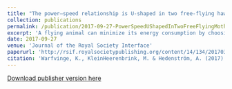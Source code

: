 ```yaml
---
title: "The power–speed relationship is U-shaped in two free-flying hawkmoths (<i>Manduca sexta</i>)"
collection: publications
permalink: /publication/2017-09-27-PowerSpeedUShapedInTwoFreeFlyingMoths
excerpt: 'A flying animal can minimize its energy consumption by choosing an optimal flight speed depending on the task at hand. Choice of flight speed can be predicted by modelling the aerodynamic power required for flight, and this tool has previously been used extensively in bird migration research. For insects, however, it is uncertain whether any of the commonly used power models are useful, as insects often operate in a very different flow regime from vertebrates. To investigate this, we measured aerodynamic power in the wake of two Manduca sexta flying freely in a wind tunnel at 1–3.8 ms−1, using tomographic particle image velocimetry (tomo-PIV). The expended power was similar in magnitude to that predicted by two classic models. However, the most ubiquitously used model, originally intended for vertebrates, failed to predict the sharp increase in power at higher speeds, leading to an overestimate of predicted flight speed during longer flights. In addition to measuring aerodynamic power, the tomo-PIV system yielded a highly detailed visualization of the wake, which proved to be significantly more intricate than could be inferred from previous smoke trail- and two-dimensional-PIV studies.'
date: 2017-09-27
venue: 'Journal of the Royal Society Interface'
paperurl: 'http://rsif.royalsocietypublishing.org/content/14/134/20170372'
citation: 'Warfvinge, K., KleinHeerenbrink, M. & Hedenström, A. (2017). &quot;The power–speed relationship is U-shaped in two free-flying hawkmoths (Manduca sexta).&quot; <i>Journal of the Royal Society Interface</i>. (14) 134 doi:10.1098/rsif.2017.0372'
---
```


[Download publisher version here](http://rsif.royalsocietypublishing.org/content/14/134/20170372)